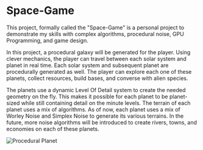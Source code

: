 # Space-Game

This project, formally called the "Space-Game" is a personal project to demonstrate my skills with complex algorithms, procedural noise, GPU Programming, and game design.

In this project, a procedural galaxy will be generated for the player. Using clever mechanics, the player can travel between each solar system and planet in real time. Each solar system and subsequent planet are procedurally generated as well. The player can explore each one of these planets, collect resources, build bases, and converse with alien species.

The planets use a dynamic Level Of Detail system to create the needed geometry on the fly. This makes it possible for each planet to be planet-sized while still containing detail on the minute levels. The terrain of each planet uses a mix of algorithms. As of now, each planet uses a mix of Worley Noise and Simplex Noise to generate its various terrains. In the future, more noise algorithms will be introduced to create rivers, towns, and economies on each of these planets.

![Procedural Planet](https://raw.githubusercontent.com/Googoo03/Space-Game/4d3436bb3048e8a8d605e48044d27719baff2edb/.github/images/ProceduralPlanetPic.png)
